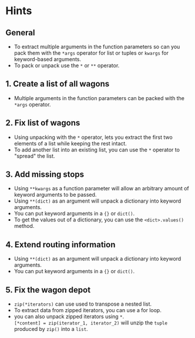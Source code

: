 # Hints

## General

- To extract multiple arguments in the function parameters so can you pack them with the `*args` operator for list or tuples or `kwargs` for keyword-based arguments.
- To pack or unpack use the `*` or `**` operator.

## 1. Create a list of all wagons

- Multiple arguments in the function parameters can be packed with the `*args` operator.

## 2. Fix list of wagons

- Using unpacking with the `*` operator, lets you extract the first two elements of a list while keeping the rest intact.
- To add another list into an existing list, you can use the `*` operator to "spread" the list.

## 3. Add missing stops

- Using `**kwargs` as a function parameter will allow an arbitrary amount of keyword arguments to be passed.
- Using `**(dict)` as an argument will unpack a dictionary into keyword arguments.
- You can put keyword arguments in a `{}` or `dict()`.
- To get the values out of a dictionary, you can use the `<dict>.values()` method.

## 4. Extend routing information

- Using `**(dict)` as an argument will unpack a dictionary into keyword arguments.
- You can put keyword arguments in a `{}` or `dict()`.

## 5. Fix the wagon depot

- `zip(*iterators)` can use used to transpose a nested list.
- To extract data from zipped iterators, you can use a for loop.
- you can also unpack zipped iterators using `*`.  
  `[*content] = zip(iterator_1, iterator_2)` will unzip the `tuple` produced by `zip()` into a `list`.


